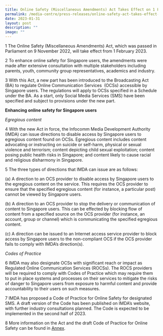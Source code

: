 ```yaml
---
title: Online Safety (Miscellaneous Amendments) Act Takes Effect on 1 February 2023
permalink: /media-centre/press-releases/online-safety-act-takes-effect-on-1-february-2023/
date: 2023-01-31
layout: post
description: ""
image: ""
---
```

1 The Online Safety (Miscellaneous Amendments) Act, which was passed in Parliament on 9 November 2022, will take effect from 1 February 2023.

2 To enhance online safety for Singapore users, the amendments were made after extensive consultation with multiple stakeholders including parents, youth, community group representatives, academics and industry.&nbsp;  

3 With this Act, a new part has been introduced to the Broadcasting Act (BA) to regulate Online Communication Services&nbsp; (OCSs) accessible by Singapore users. The regulations will apply to OCSs specified in a Schedule under the BA. As a start, only Social Media Services (SMS) have been specified and subject to provisions under the new part.
  
**Enhancing online safety for Singapore users**

*Egregious content*

4 With the new Act in force, the Infocomm Media Development Authority (IMDA) can issue directions to disable access by Singapore users to egregious content found on OCSs. Egregious content includes content advocating or instructing on suicide or self-harm, physical or sexual violence and terrorism; content depicting child sexual exploitation; content posing public health risks in Singapore; and content likely to cause racial and religious disharmony in Singapore.&nbsp;    

5 The three types of directions that IMDA can issue are as follows:  
 
(a) A direction to an OCS provider to disable access by Singapore users to the egregious content on the service. This requires the OCS provider to ensure that the specified egregious content (for instance, a particular post) cannot be viewed by Singapore users.&nbsp;  
  
(b) A direction to an OCS provider to stop the delivery or communication of content to Singapore users. This can be effected by blocking flow of content from a specified source on the OCS provider (for instance, an account, group or channel) which is communicating the specified egregious content.&nbsp;  
  
(c) A direction can be issued to an Internet access service provider to block access by Singapore users to the non-compliant OCS if the OCS provider fails to comply with IMDA’s direction(s).&nbsp;  
  
_Codes of Practice_  

6 IMDA may also designate OCSs with significant reach or impact as Regulated Online Communication Services (ROCSs). The ROCS providers will be required to comply with Codes of Practice which may require them to put in place systems and processes on their services to mitigate the risks of danger to Singapore users from exposure to harmful content and provide accountability to their users on such measures.&nbsp;  

7 IMDA has proposed a Code of Practice for Online Safety for designated SMS. A draft version of the Code has been published on IMDA’s website, with further industry consultations planned. The Code is expected to be implemented in the second half of 2023.  

8 More information on the Act and the draft Code of Practice for Online Safety can be found in&nbsp;[Annex](/files/Press%20Releases%202023/media%20factsheet%20-%20online%20safety%20(miscellaneous%20amendments)%20bill%20(3%20oct_final).pdf).